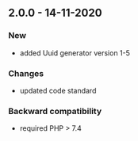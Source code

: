 ## 2.0.0 - 14-11-2020

### New
 - added Uuid generator version 1-5

### Changes
 - updated code standard

### Backward compatibility
 - required PHP > 7.4
